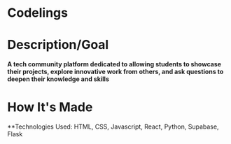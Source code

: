 # Codelings

# Description/Goal
**A tech community platform dedicated to allowing students to showcase their projects, explore innovative work from others, and ask questions to deepen their knowledge and skills**

# How It's Made
**Technologies Used: HTML, CSS, Javascript, React, Python, Supabase, Flask




